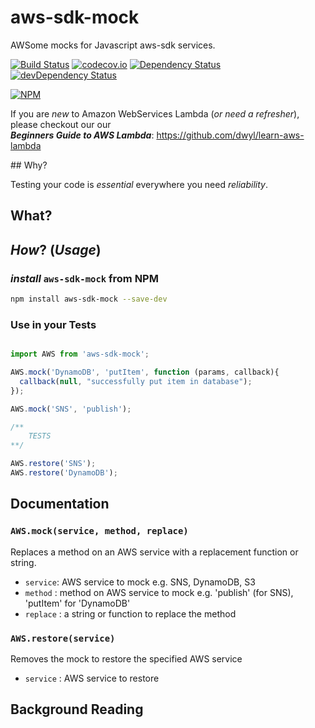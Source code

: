 # aws-sdk-mock

AWSome mocks for Javascript aws-sdk services.

[![Build Status](https://travis-ci.org/dwyl/aws-sdk-mock.svg?branch=master)](https://travis-ci.org/dwyl/aws-sdk-mock)
[![codecov.io](https://codecov.io/github/dwyl/aws-sdk-mock/coverage.svg?branch=master)](https://codecov.io/github/dwyl/aws-sdk-mock?branch=master)
[![Dependency Status](https://david-dm.org/dwyl/aws-sdk-mock.svg)](https://david-dm.org/dwyl/aws-sdk-mock)
[![devDependency Status](https://david-dm.org/dwyl/aws-sdk-mock/dev-status.svg)](https://david-dm.org/dwyl/aws-sdk-mock#info=devDependencies)

[![NPM](https://nodei.co/npm-dl/aws-sdk-mock.png?months=3)](https://nodei.co/npm/aws-sdk-mock/)

If you are *new* to Amazon WebServices Lambda
(*or need a refresher*),
please checkout our our  
***Beginners Guide to AWS Lambda***:
https://github.com/dwyl/learn-aws-lambda

## Why?

Testing your code is *essential* everywhere you need *reliability*.

## What?

## *How*? (*Usage*)

### *install* `aws-sdk-mock` from NPM

```sh
npm install aws-sdk-mock --save-dev
```

### Use in your Tests

```js

import AWS from 'aws-sdk-mock';

AWS.mock('DynamoDB', 'putItem', function (params, callback){
  callback(null, "successfully put item in database");
});

AWS.mock('SNS', 'publish');

/**
    TESTS
**/

AWS.restore('SNS');
AWS.restore('DynamoDB');
```

## Documentation

### `AWS.mock(service, method, replace)`

Replaces a method on an AWS service with a replacement function or string.

- `service`: AWS service to mock e.g. SNS, DynamoDB, S3
- `method` : method on AWS service to mock e.g. 'publish' (for SNS), 'putItem' for 'DynamoDB'
- `replace` : a string or function to replace the method

### `AWS.restore(service)`

Removes the mock to restore the specified AWS service

- `service` : AWS service to restore

## Background Reading
